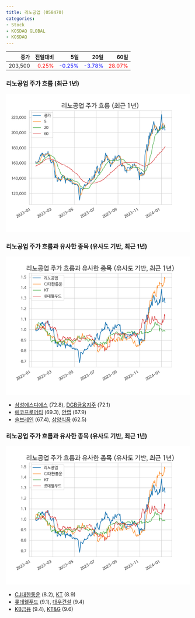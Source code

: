 ```yaml
---
title: 리노공업 (058470)
categories:
- Stock
- KOSDAQ GLOBAL
- KOSDAQ
---
```


|종가|전일대비|5일|20일|60일|
|---:|-------:|--:|---:|---:|
|203,500|<span style="color: red">0.25%</span>|<span style="color: blue">-0.25%</span>|<span style="color: blue">-3.78%</span>|<span style="color: red">28.07%</span>|

<!-- more -->
### 리노공업 주가 흐름 (최근 1년)
![058470](/assets/images/stock/058470.png)


### 리노공업 주가 흐름과 유사한 종목 (유사도 기반, 최근 1년)
![058470](/assets/images/stock/058470_sim.png)

- [삼성에스디에스](/018260/) (72.8), [DGB금융지주](/139130/) (72.1)
- [에코프로머티](/450080/) (69.3), [안랩](/053800/) (67.9)
- [솔브레인](/357780/) (67.4), [삼양식품](/003230/) (62.5)


### 리노공업 주가 흐름과 유사한 종목 (유사도 기반, 최근 1년)
![058470](/assets/images/stock/058470_sim.png)

- [CJ대한통운](/000120/) (8.2), [KT](/030200/) (8.9)
- [롯데웰푸드](/280360/) (9.1), [대우건설](/047040/) (9.4)
- [KB금융](/105560/) (9.4), [KT&G](/033780/) (9.6)